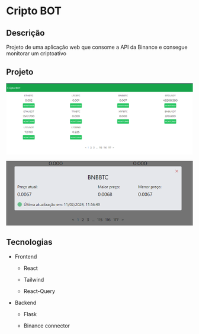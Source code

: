 # Cripto BOT

## Descrição

Projeto de uma aplicação web que consome a API da Binance e consegue monitorar um criptoativo

## Projeto

![Imagem](.github/landing_page.png)

![Imagem](.github/monitoring.png)

## Tecnologias

- Frontend

  - React

  - Tailwind

  - React-Query

- Backend

  - Flask

  - Binance connector
